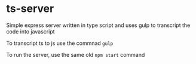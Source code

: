 # ts-server
Simple express server written in type script and uses gulp to transcript the code into javascript

To transcript ts to js use the commnad 
`gulp`

To run the server, use the same old `npm start` command
